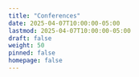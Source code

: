 ```yaml
---
title: "Conferences"
date: 2025-04-07T10:00:00-05:00
lastmod: 2025-04-07T10:00:00-05:00
draft: false
weight: 50
pinned: false
homepage: false
---
```

